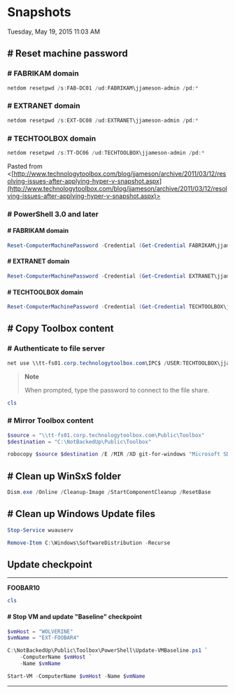 ﻿# Snapshots

Tuesday, May 19, 2015
11:03 AM

## # Reset machine password

### # FABRIKAM domain

```PowerShell
netdom resetpwd /s:FAB-DC01 /ud:FABRIKAM\jjameson-admin /pd:*
```

### # EXTRANET domain

```PowerShell
netdom resetpwd /s:EXT-DC08 /ud:EXTRANET\jjameson-admin /pd:*
```

### # TECHTOOLBOX domain

```PowerShell
netdom resetpwd /s:TT-DC06 /ud:TECHTOOLBOX\jjameson-admin /pd:*
```

Pasted from <[http://www.technologytoolbox.com/blog/jjameson/archive/2011/03/12/resolving-issues-after-applying-hyper-v-snapshot.aspx](http://www.technologytoolbox.com/blog/jjameson/archive/2011/03/12/resolving-issues-after-applying-hyper-v-snapshot.aspx)>

### # PowerShell 3.0 and later

#### # FABRIKAM domain

```PowerShell
Reset-ComputerMachinePassword -Credential (Get-Credential FABRIKAM\jjameson-admin)
```

#### # EXTRANET domain

```PowerShell
Reset-ComputerMachinePassword -Credential (Get-Credential EXTRANET\jjameson-admin)
```

#### # TECHTOOLBOX domain

```PowerShell
Reset-ComputerMachinePassword -Credential (Get-Credential TECHTOOLBOX\jjameson-admin)
```

## # Copy Toolbox content

### # Authenticate to file server

```PowerShell
net use \\tt-fs01.corp.technologytoolbox.com\IPC$ /USER:TECHTOOLBOX\jjameson
```

> **Note**
>
> When prompted, type the password to connect to the file share.

```PowerShell
cls
```

### # Mirror Toolbox content

```PowerShell
$source = "\\tt-fs01.corp.technologytoolbox.com\Public\Toolbox"
$destination = "C:\NotBackedUp\Public\Toolbox"

robocopy $source $destination /E /MIR /XD git-for-windows "Microsoft SDKs"
```

## # Clean up WinSxS folder

```PowerShell
Dism.exe /Online /Cleanup-Image /StartComponentCleanup /ResetBase
```

## # Clean up Windows Update files

```PowerShell
Stop-Service wuauserv

Remove-Item C:\Windows\SoftwareDistribution -Recurse
```

## Update checkpoint

---

**FOOBAR10**

```PowerShell
cls
```

#### # Stop VM and update "Baseline" checkpoint

```PowerShell
$vmHost = "WOLVERINE"
$vmName = "EXT-FOOBAR4"

C:\NotBackedUp\Public\Toolbox\PowerShell\Update-VMBaseline.ps1 `
    -ComputerName $vmHost `
    -Name $vmName

Start-VM -ComputerName $vmHost -Name $vmName
```

---
